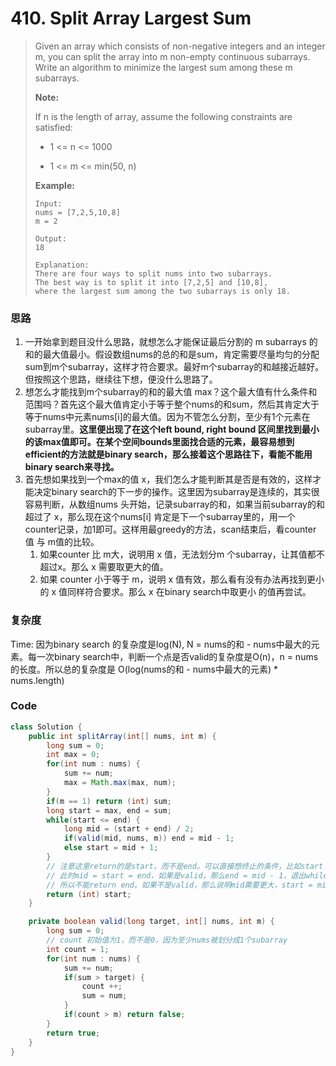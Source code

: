 # 410. Split Array Largest Sum

> Given an array which consists of non-negative integers and an integer m, you can split the array into m non-empty continuous subarrays. Write an algorithm to minimize the largest sum among these m subarrays.
>
> **Note:**
>
> If n is the length of array, assume the following constraints are satisfied:
>
> * 1 &lt;= n &lt;= 1000
>
> * 1 &lt;= m &lt;= min\(50, n\)
>
> **Example:**
>
> ```
> Input:
> nums = [7,2,5,10,8]
> m = 2
>
> Output:
> 18
>
> Explanation:
> There are four ways to split nums into two subarrays.
> The best way is to split it into [7,2,5] and [10,8],
> where the largest sum among the two subarrays is only 18.
> ```

### 思路

1. 一开始拿到题目没什么思路，就想怎么才能保证最后分割的 m subarrays 的和的最大值最小。假设数组nums的总的和是sum，肯定需要尽量均匀的分配sum到m个subarray，这样才符合要求。最好m个subarray的和越接近越好。但按照这个思路，继续往下想，便没什么思路了。
2. 想怎么才能找到m个subarray的和的最大值 max？这个最大值有什么条件和范围吗？首先这个最大值肯定小于等于整个nums的和sum，然后其肯定大于等于nums中元素nums\[i\]的最大值。因为不管怎么分割，至少有1个元素在subarray里。**这里便出现了在这个left bound, right bound 区间里找到最小的该max值即可。在某个空间bounds里面找合适的元素，最容易想到efficient的方法就是binary search，那么接着这个思路往下，看能不能用binary search来寻找。**
3. 首先想如果找到一个max的值 x，我们怎么才能判断其是否是有效的，这样才能决定binary search的下一步的操作。这里因为subarray是连续的，其实很容易判断，从数组nums 头开始，记录subarray的和，如果当前subarray的和超过了 x，那么现在这个nums\[i\] 肯定是下一个subarray里的，用一个counter记录，加1即可。这样用最greedy的方法，scan结束后，看counter 值 与 m值的比较。
   1. 如果counter 比 m大，说明用 x 值，无法划分m 个subarray，让其值都不超过x。那么 x 需要取更大的值。
   2. 如果 counter 小于等于 m，说明 x 值有效，那么看有没有办法再找到更小的 x 值同样符合要求。那么 x 在binary search中取更小 的值再尝试。

### 复杂度

Time: 因为binary search 的复杂度是log\(N\), N = nums的和 - nums中最大的元素。每一次binary search中，判断一个点是否valid的复杂度是O\(n\)，n = nums的长度。所以总的复杂度是 O\(log\(nums的和 - nums中最大的元素\) \* nums.length\)

### Code

```java
class Solution {
    public int splitArray(int[] nums, int m) {
        long sum = 0;
        int max = 0;
        for(int num : nums) {
            sum += num;
            max = Math.max(max, num);
        }
        if(m == 1) return (int) sum;
        long start = max, end = sum;
        while(start <= end) {
            long mid = (start + end) / 2;
            if(valid(mid, nums, m)) end = mid - 1;
            else start = mid + 1;
        }
        // 注意这里return的是start，而不是end。可以直接想终止的条件，比如start == end的时候进去while循环
        // 此时mid = start = end，如果是valid，那么end = mid - 1，退出while循环，mid - 1不是valid的。
        // 所以不能return end。如果不是valid，那么说明mid需要更大，start = mid + 1 退出while循环，也应该return start。
        return (int) start;
    }

    private boolean valid(long target, int[] nums, int m) {
        long sum = 0;
        // count 初始值为1，而不是0，因为至少nums被划分成1个subarray
        int count = 1;
        for(int num : nums) {
            sum += num;
            if(sum > target) {
                count ++;
                sum = num;
            }
            if(count > m) return false;
        }
        return true;
    }
}
```



